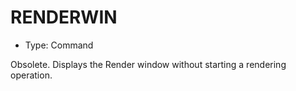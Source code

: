 # RENDERWIN

- Type: Command

Obsolete. Displays the Render window without starting a rendering operation.
